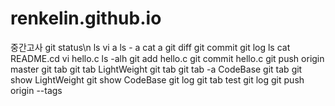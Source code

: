 # renkelin.github.io
중간고사
git status\n
ls
vi a
ls - a
cat a
git diff
git commit
git log
ls
cat README.cd
vi hello.c
ls -alh
git add hello.c
git commit hello.c
git push origin master 
git tab
git tab LightWeight
git tab
git tab -a CodeBase
git tab
git show LightWeight
git show CodeBase
git log
git tab test
git log
git push origin --tags
